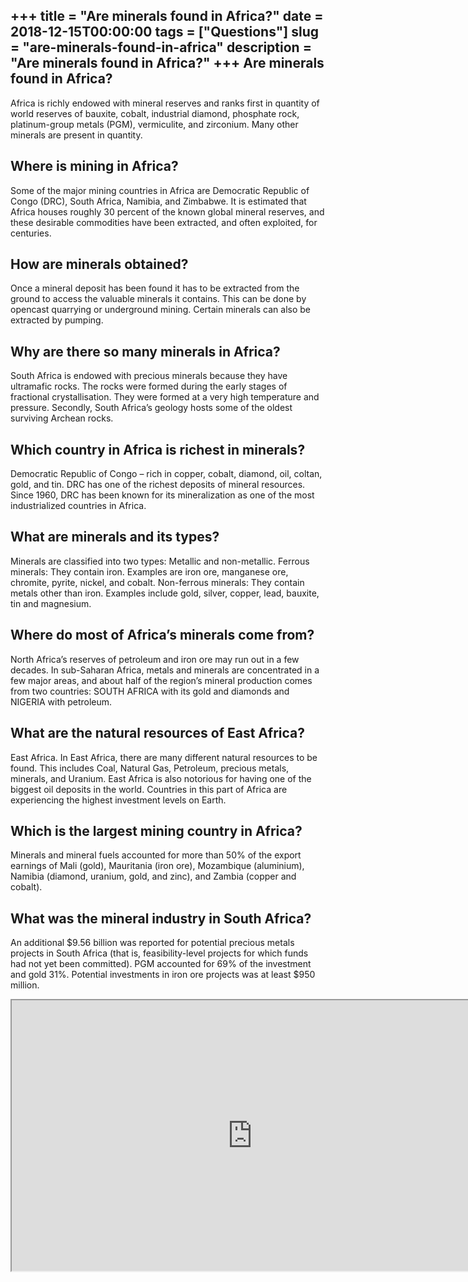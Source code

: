 +++
title = "Are minerals found in Africa?"
date = 2018-12-15T00:00:00
tags = ["Questions"]
slug = "are-minerals-found-in-africa"
description = "Are minerals found in Africa?"
+++
Are minerals found in Africa?
-----------------------------

Africa is richly endowed with mineral reserves and ranks first in quantity of world reserves of bauxite, cobalt, industrial diamond, phosphate rock, platinum-group metals (PGM), vermiculite, and zirconium. Many other minerals are present in quantity.

Where is mining in Africa?
--------------------------

Some of the major mining countries in Africa are Democratic Republic of Congo (DRC), South Africa, Namibia, and Zimbabwe. It is estimated that Africa houses roughly 30 percent of the known global mineral reserves, and these desirable commodities have been extracted, and often exploited, for centuries.

How are minerals obtained?
--------------------------

Once a mineral deposit has been found it has to be extracted from the ground to access the valuable minerals it contains. This can be done by opencast quarrying or underground mining. Certain minerals can also be extracted by pumping.

Why are there so many minerals in Africa?
-----------------------------------------

South Africa is endowed with precious minerals because they have ultramafic rocks. The rocks were formed during the early stages of fractional crystallisation. They were formed at a very high temperature and pressure. Secondly, South Africa’s geology hosts some of the oldest surviving Archean rocks.

Which country in Africa is richest in minerals?
-----------------------------------------------

Democratic Republic of Congo – rich in copper, cobalt, diamond, oil, coltan, gold, and tin. DRC has one of the richest deposits of mineral resources. Since 1960, DRC has been known for its mineralization as one of the most industrialized countries in Africa.

What are minerals and its types?
--------------------------------

Minerals are classified into two types: Metallic and non-metallic. Ferrous minerals: They contain iron. Examples are iron ore, manganese ore, chromite, pyrite, nickel, and cobalt. Non-ferrous minerals: They contain metals other than iron. Examples include gold, silver, copper, lead, bauxite, tin and magnesium.

Where do most of Africa’s minerals come from?
---------------------------------------------

North Africa’s reserves of petroleum and iron ore may run out in a few decades. In sub-Saharan Africa, metals and minerals are concentrated in a few major areas, and about half of the region’s mineral production comes from two countries: SOUTH AFRICA with its gold and diamonds and NIGERIA with petroleum.

What are the natural resources of East Africa?
----------------------------------------------

East Africa. In East Africa, there are many different natural resources to be found. This includes Coal, Natural Gas, Petroleum, precious metals, minerals, and Uranium. East Africa is also notorious for having one of the biggest oil deposits in the world. Countries in this part of Africa are experiencing the highest investment levels on Earth.

Which is the largest mining country in Africa?
----------------------------------------------

Minerals and mineral fuels accounted for more than 50% of the export earnings of Mali (gold), Mauritania (iron ore), Mozambique (aluminium), Namibia (diamond, uranium, gold, and zinc), and Zambia (copper and cobalt).

What was the mineral industry in South Africa?
----------------------------------------------

An additional $9.56 billion was reported for potential precious metals projects in South Africa (that is, feasibility-level projects for which funds had not yet been committed). PGM accounted for 69% of the investment and gold 31%. Potential investments in iron ore projects was at least $950 million.

<iframe allow="accelerometer; autoplay; clipboard-write; encrypted-media; gyroscope; picture-in-picture" allowfullscreen="" class="__youtube_prefs__  epyt-is-override  no-lazyload" data-no-lazy="1" data-origheight="433" data-origwidth="770" data-skipgform_ajax_framebjll="" height="433" id="_ytid_47302" loading="lazy" src="https://www.youtube.com/embed/wF6N4iT7N7E?enablejsapi=1&autoplay=0&cc_load_policy=0&cc_lang_pref=&iv_load_policy=1&loop=0&modestbranding=0&rel=1&fs=1&playsinline=0&autohide=2&theme=dark&color=red&controls=1&" title="YouTube player" width="770"></iframe>
